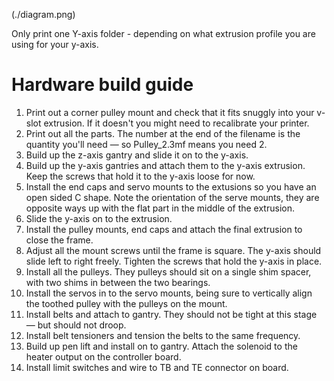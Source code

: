 (./diagram.png)

Only print one Y-axis folder - depending on what extrusion profile you are using for your y-axis.

# Hardware build guide

1. Print out a corner pulley mount and check that it fits snuggly into your v-slot extrusion. If it doesn't you might need to recalibrate your printer.
2. Print out all the parts. The number at the end of the filename is the quantity you'll need — so Pulley_2.3mf means you need 2.
3. Build up the z-axis gantry and slide it on to the y-axis.
5. Build up the y-axis gantries and attach them to the y-axis extrusion. Keep the screws that hold it to the y-axis loose for now.
6. Install the end caps and servo mounts to the extusions so you have an open sided C shape. Note the orientation of the serve mounts, they are opposite ways up with the flat part in the middle of the extrusion.
7. Slide the y-axis on to the extrusion.
8. Install the pulley mounts, end caps and attach the final extrusion to close the frame.
9. Adjust all the mount screws until the frame is square. The y-axis should slide left to right freely. Tighten the screws that hold the y-axis in place.
10. Install all the pulleys. They pulleys should sit on a single shim spacer, with two shims in between the two bearings.
11. Install the servos in to the servo mounts, being sure to vertically align the toothed pulley with the pulleys on the mount.
12. Install belts and attach to gantry. They should not be tight at this stage — but should not droop.
13. Install belt tensioners and tension the belts to the same frequency.
14. Build up pen lift and install on to gantry. Attach the solenoid to the heater output on the controller board.
15. Install limit switches and wire to TB and TE connector on board.

